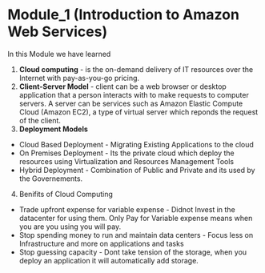 # Module_1 (Introduction to Amazon Web Services)
In this Module we have learned 
1. **Cloud computing** - is the on-demand delivery of IT resources over the Internet with pay-as-you-go pricing.
2. **Client-Server Model** -
client can be a web browser or desktop application that a person interacts with to make requests to computer servers. A server can be services such as Amazon Elastic Compute Cloud (Amazon EC2), a type of virtual server which reponds the request of the client.
3. **Deployment Models**
  - Cloud Based Deployment - 
  Migrating Existing Applications to the cloud
  - On Premises Deployment - 
  Its the private cloud which deploy the resources using Virtualization and Resources Management Tools
  - Hybrid Deployment - 
Combination of Public and Private and its used by the Governements.

4. Benifits of Cloud Computing
 - Trade upfront expense for variable expense - Didnot Invest in the datacenter for using them. Only Pay for Variable expense means when you are you using you will pay.
 - Stop spending money to run and maintain data centers - Focus less on Infrastructure and more on applications and tasks
 - Stop guessing capacity - Dont take tension of the storage, when you deploy an application it will automatically add storage.

